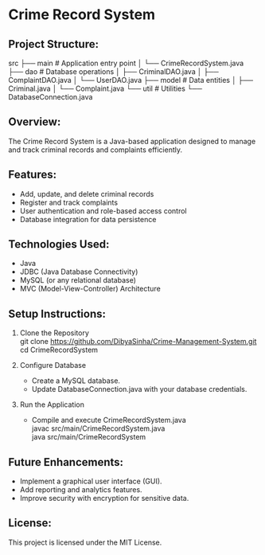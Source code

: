 Crime Record System
===================

Project Structure:
------------------
src
├── main               # Application entry point
│   └── CrimeRecordSystem.java
├── dao                # Database operations
│   ├── CriminalDAO.java
│   ├── ComplaintDAO.java
│   └── UserDAO.java
├── model              # Data entities
│   ├── Criminal.java
│   └── Complaint.java
└── util               # Utilities
    └── DatabaseConnection.java

Overview:
---------
The Crime Record System is a Java-based application designed to manage and track criminal records and complaints efficiently.

Features:
---------
- Add, update, and delete criminal records
- Register and track complaints
- User authentication and role-based access control
- Database integration for data persistence

Technologies Used:
------------------
- Java
- JDBC (Java Database Connectivity)
- MySQL (or any relational database)
- MVC (Model-View-Controller) Architecture

Setup Instructions:
-------------------
1. Clone the Repository  
   git clone https://github.com/DibyaSinha/Crime-Management-System.git  
   cd CrimeRecordSystem  

2. Configure Database  
   - Create a MySQL database.  
   - Update DatabaseConnection.java with your database credentials.  

3. Run the Application  
   - Compile and execute CrimeRecordSystem.java  
     javac src/main/CrimeRecordSystem.java  
     java src/main/CrimeRecordSystem  

Future Enhancements:
--------------------
- Implement a graphical user interface (GUI).  
- Add reporting and analytics features.  
- Improve security with encryption for sensitive data.   

License:
--------
This project is licensed under the MIT License.
